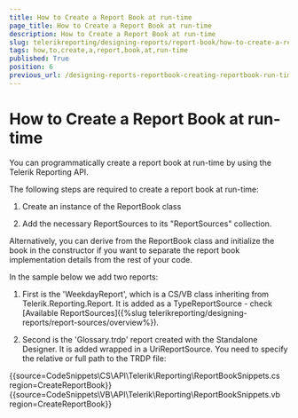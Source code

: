```yaml
---
title: How to Create a Report Book at run-time
page_title: How to Create a Report Book at run-time 
description: How to Create a Report Book at run-time
slug: telerikreporting/designing-reports/report-book/how-to-create-a-report-book-at-run-time
tags: how,to,create,a,report,book,at,run-time
published: True
position: 6
previous_url: /designing-reports-reportbook-creating-reportbook-run-time
---
```


# How to Create a Report Book at run-time


You can programmatically create a report book at run-time by using the Telerik Reporting API.         

The following steps are required to create a report book at run-time:         

1. Create an instance of the ReportBook class

1. Add the necessary ReportSources to its "ReportSources" collection.

Alternatively, you can derive from the ReportBook class and initialize the book in the constructor if you want to separate the report book implementation details from the rest of your code.         

In the sample below we add two reports:         

1. First is the 'WeekdayReport', which is a CS/VB class inheriting from Telerik.Reporting.Report. It is added as a TypeReportSource - check [Available ReportSources]({%slug telerikreporting/designing-reports/report-sources/overview%}).             

1. Second is the 'Glossary.trdp' report created with the Standalone Designer. It is added wrapped in a UriReportSource. You need to specify the relative or full path to the TRDP file:

{{source=CodeSnippets\CS\API\Telerik\Reporting\ReportBookSnippets.cs region=CreateReportBook}}
{{source=CodeSnippets\VB\API\Telerik\Reporting\ReportBookSnippets.vb region=CreateReportBook}}


